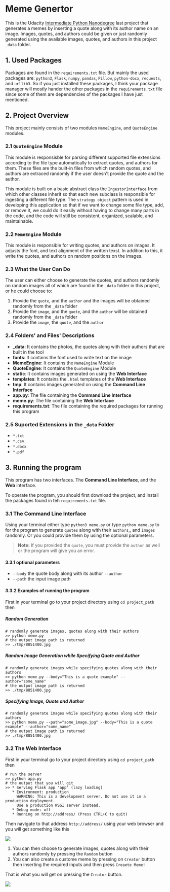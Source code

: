 # Meme Genertor

This is the Udacity [Intermediate Python Nanodegree](https://www.udacity.com/course/intermediate-python-nanodegree--nd303) last project that generates a memes by inserting a quote along with its author name on an image. Images, quotes, and authors could be given or just randomly generated using the available images, quotes, and authors in this project `_data` folder.

## 1. Used Packages

Packages are found in the `requirements.txt` file. But mainly the used packages are: `python3`, `Flask`, `numpy`, `pandas`, `Pillow`, `python-docx`, `requests`, and `urllib3`. So if you just installed these packages, I think your package manager will mostly hander the other packages in the `requirements.txt` file since some of them are dependencies of the packages I have just mentioned.

## 2. Project Overview

This project mainly consists of two modules `MemeEngine`, and `QuoteEngine` modules.

### 2.1 `QuoteEngine` Module

This module is responsisble for parsing different supported file extensions according to the file type automatically to extract quotes, and authors for them. These files are the built-in files from which random quotes, and authors are extraced randomly if the user doesn't provide the quote and the author.

This module is built on a basic abstract class the `IngestorInterface` from which other classes inherit so that each new subclass is responsible for ingesting a different file type. The `strategy object` pattern is used in developing this application so that if we want to change some file type, add, or remove it, we could do it easily without having to change many parts in the code, and the code will still be consistent, organized, scalable, and maintainable.

### 2.2 `MemeEngine` Module

This module is responsible for writing quotes, and authors on images. It adjusts the font, and text alignment of the written texst. In addition to this, it write the quotes, and authors on random positions on the images.

### 2.3 What the User Can Do

The user can either choose to generate the quotes, and authors randomly on random images all of which are found in the `_data` folder in this project, or he could choose to:
1. Provide the `quote`, and the `author` and the images will be obtained randomly from the `_data` folder
2. Provide the `image`, and the `quote`, and the `author` will be obtained randomly from the `_data` folder
3. Provide the `image`, the `quote`, and the `author`

### 2.4 Folders' and Files' Descriptions

* **_data**: It contains the photos, the quotes along with their authors that are built in the tool
* **fonts**: It contains the font used to write text on the image
* **MemeEngine**: It contains the `MemeEngine` Module
* **QuoteEngine**: It contains the `QuoteEngine` Module
* **static**: It contains images generated on using the **Web Interface**
* **templates**: It contains the `.html` templates of the **Web Interface**
* **tmp**: It contains images generated on using the **Command Line Interface**
* **app.py**: The file containing the **Command Line Interface**
* **meme.py**: The file containing the **Web Interface**
* **requirements.txt**: The file containing the required packages for running this program

### 2.5 Suported Extensions in the `_data` Folder

* `*.txt`
* `*.csv`
* `*.docx`
* `*.pdf`


## 3. Running the program

This program has two interfaces. The **Command Line Interface**, and the **Web** interface.

To operate the program, you should first download the project, and install the packages found in teh `requirements.txt` file.

### 3.1 The Command Line Interface

Using your terminal either type `python3 meme.py` or type `python meme.py` to for the program to generate `quotes` along with their `authors`,, and `images` randomly. Or you could provide them by using the optional parameters. 

> **Note:** If you provided the `quote`, you must provide the `author` as well or the program will give you an error.

#### 3.3.1 optional parameters

* `--body` the quote body along with its author `--author`
* `--path` the input image path

#### 3.3.2 Examples of running the program

First in your terminal go to your project directory using `cd project_path` then
##### Random Generation
```
# randomly generate images, quotes along with their authors
>> python meme.py
# the output image path is returned
>> ./tmp/8851400.jpg
```
##### Random Image Generation while Specifying Quote and Author 
```
# randomly generate images while specifying quotes along with their authors
>> python meme.py --body="This is a quote example" --author="some_name"
# the output image path is returned
>> ./tmp/8851400.jpg
```
##### Specifying Image, Quote and Author 
```
# randomly generate images while specifying quotes along with their authors
>> python meme.py --path="some_image.jpg" --body="This is a quote example" --author="some_name"
# the output image path is returned
>> ./tmp/8851400.jpg
```

### 3.2 The Web Interface

First in your terminal go to your project directory using `cd project_path` then
```
# run the server
>> python app.py
# the output that you will git
>> * Serving Flask app 'app' (lazy loading)
   * Environment: production
     WARNING: This is a development server. Do not use it in a production deployment.
     Use a production WSGI server instead.
   * Debug mode: off
   * Running on http://address/ (Press CTRL+C to quit)
```
Then navigate to that address `http://address/` using your web browser and you will get something like this


![](random_image.PNG)
1. You can then choose to generate images, quotes along with their authors randomly by pressing the `Random` button
2. You can also create a custome meme by pressing on `Creator` button then inserting the required inputs and then press `Creaete Meme!`

That is what you will get on pressing the `Creator` button.


![](custom_image.PNG)
